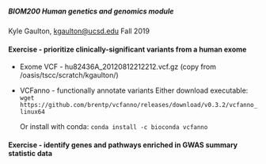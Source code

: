 ##### BIOM200 Human genetics and genomics module

Kyle Gaulton, kgaulton@ucsd.edu
Fall 2019

#### Exercise - prioritize clinically-significant variants from a human exome

- Exome VCF - hu82436A_20120812212212.vcf.gz (copy from /oasis/tscc/scratch/kgaulton/)

- VCFanno - functionally annotate variants
  Either download executable: 
  ``` wget https://github.com/brentp/vcfanno/releases/download/v0.3.2/vcfanno_linux64```
  
  Or install with conda:
  ```conda install -c bioconda vcfanno```

#### Exercise - identify genes and pathways enriched in GWAS summary statistic data
